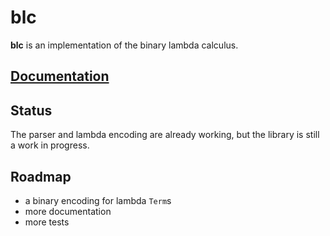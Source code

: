 # blc

**blc** is an implementation of the binary lambda calculus.

## [Documentation](https://ljedrz.github.io/blc/doc/blc/index.html)

## Status

The parser and lambda encoding are already working, but the library is still a work in progress.

## Roadmap

- a binary encoding for lambda `Term`s
- more documentation
- more tests
